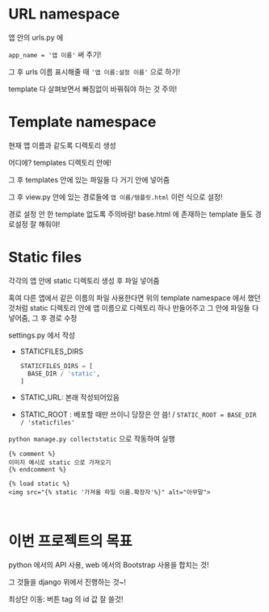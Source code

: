 # URL namespace

앱 안의 urls.py 에

`app_name = '앱 이름'` 써 주기!

그 후 urls 이름 표시해줄 때  `'앱 이름:설정 이름'` 으로 하기!

template 다 살펴보면서 빠짐없이 바꿔줘야 하는 것 주의!

# Template namespace

현재 앱 이름과 같도록 디렉토리 생성

어디에? templates 디렉토리 안에!

그 후 templates 안에 있는 파일들 다 거기 안에 넣어줌

그 후 view.py 안에 있는 경로들에 `앱 이름/템플릿.html` 이런 식으로 설정!

경로 설정 안 한 template 없도록 주의바람! base.html 에 존재하는 template 들도 경로설정 잘 해줘야!

# Static files

각각의 앱 안에 static 디렉토리 생성 후 파일 넣어줌

혹여 다른 앱에서 같은 이름의 파일 사용한다면 위의 template namespace 에서 했던 것처럼 static 디렉토리 안에 앱 이름으로 디렉토리 하나 만들어주고 그 안에 파일들 다 넣어줌, 그 후 경로 수정

settings.py 에서 작성

- STATICFILES_DIRS

  ```python
  STATICFILES_DIRS = [
  	BASE_DIR / 'static',
  ]
  ```

- STATIC_URL: 본래 작성되어있음

- STATIC_ROOT :  베포할 때만 쓰이니 당장은 안 씀! / `STATIC_ROOT = BASE_DIR / 'staticfiles'`

`python manage.py collectstatic` 으로 작동하여 실행

```django
{% comment %}
이미지 예시로 static 으로 가져오기
{% endcomment %}

{% load static %}
<img src="{% static '가져올 파일 이름.확장자'%}" alt="아무말">



```



# 이번 프로젝트의 목표

python 에서의 API 사용, web 에서의 Bootstrap 사용을 합치는 것!

그 것들을 django 위에서 진행하는 것~!

최상단 이동: 버튼 tag 의 id 값 잘 쓸것!